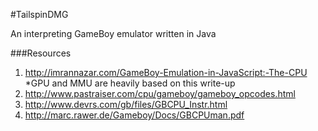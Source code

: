 #TailspinDMG

An interpreting GameBoy emulator written in Java




###Resources
1. http://imrannazar.com/GameBoy-Emulation-in-JavaScript:-The-CPU
  *GPU and MMU are heavily based on this write-up
2. http://www.pastraiser.com/cpu/gameboy/gameboy_opcodes.html
3. http://www.devrs.com/gb/files/GBCPU_Instr.html
4. http://marc.rawer.de/Gameboy/Docs/GBCPUman.pdf
